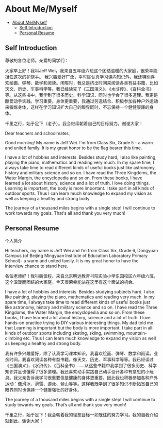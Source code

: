 # About Me/Myself

- [About Me/Myself](#about-memyself)
  - [Self Introduction](#self-introduction)
  - [Personal Resume](#personal-resume)

## Self Introduction

尊敬的各位老师，亲爱的同学们：

大家早上好！我叫Jeff Wei，我来自五年级六班这个团结温暖的大家庭，很荣幸能担任这次的护旗手。
我兴趣爱好广泛，平时除认真学习课内知识外，我还特别喜欢绘画、弹琴、数学和阅读。闲暇时，我总是挤出时间来阅读各类有益书籍，比如天文、历史、军事科学等。我已经读完了《三国演义》、《水浒传》、《百科全书》等。从这些书中，我学到了很多历史、科学知识、同时也学会了很多道理。我更是酷爱动手实践。学习重要，身体更重要，我通过劳逸结合、积极参加各种户外运动来锻炼身体，这样在学习知识扩大自己的眼界同时，不忘保持一个健健康康的身体。

千里之行，始于足下（老子）。我会继续朝着自己的目标努力。谢谢大家！

Dear teachers and schoolmates,

Good morning! My name is Jeff Wei. I'm from Class Six, Grade 5 - a warm and united family. It is my great honor to be the flag bearer this time.

I have a lot of hobbies and interests. Besides study hard, I also like painting, playing the piano, mathematics and reading very much. In my spare time, I always take time to read different kinds of useful books just like astronomy, history and military science and so on. I have read the Three Kingdoms, the Water Margin, the encyclopedia and so on. From these books, I have learned a lot about history, science and a lot of truth. I love doing things. Learning is important, the body is more important. I take part in all kinds of outdoor sports. Thus I can learn much knowledge to expand my vision as well as keeping a healthy and strong body.

The journey of a thousand miles begins with a single step! I will continue to work towards my goals. That's all and thank you very much!

## Personal Resume

个人简介

Hi teachers, my name is Jeff Wei and I’m from Class Six, Grade 6, Dongyuan Campus (of Beijing Mingyuan Institute of Education Laboratory Primary School)- a warm and united family. It is my great honor to have the interview chance to stand here. 

各位老师好！我叫魏佳程，来自北京明远教育书院实验小学东园校区六年级六班，这个温暖而团结的大家庭。今天很荣幸能站在这里有这个面试的机会。

I have a lot of hobbies and interests. Besides studying subjects hard, I also like painting, playing the piano, mathematics and reading very much. In my spare time, I always take time to read different kinds of useful books just like astronomy, history and military science and so on. I have read the Three Kingdoms, the Water Margin, the encyclopedia and so on. From these books, I have learned a lot about history, science and a lot of truth. I love hands-on practice trying to DIY various interesting things. My dad told me that Learning is important but the body is more important. I take part in all kinds of outdoor sports including skating, skiing, swimming, mountain-climbing etc. Thus I can learn much knowledge to expand my vision as well as keeping a healthy and strong body.

我有许多兴趣爱好，除了认真学习课本知识，我喜欢绘画、弹琴、数学和阅读。业余时间，我喜欢阅读各种有益书籍，像天文、历史、军事科学等等。我已经读过《三国演义》、《水浒传》、《百科全书》……从这些书籍中我学到了很多历史、科学知识并且也懂得了很多道理。我还喜欢动手实践自己动手设计各种有意思的小玩具。我父亲告诉我学习很重要但是健康的身体更重要。因此我也积极参加各种户外运动：像滑冰、滑雪、游泳、登山等等。这样我既学到了很多知识不断拓宽自己的眼界同时也保持一个健康强壮的好身体。

The journey of a thousand miles begins with a single step! I will continue to study towards my goals. That’s all and thank you very much!

千里之行，始于足下！我会朝着我的理想目标一如既往的努力学习。我的自我介绍就到此，谢谢大家！
